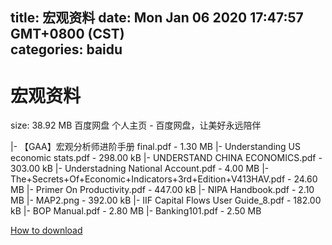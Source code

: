 
title: 宏观资料
date: Mon Jan 06 2020 17:47:57 GMT+0800 (CST)    
categories: baidu
---

# 宏观资料
size: 38.92 MB
 百度网盘 个人主页 - 百度网盘，让美好永远陪伴
 
|- 【GAA】宏观分析师进阶手册 final.pdf - 1.30 MB
|- Understanding US economic stats.pdf - 298.00 kB
|- UNDERSTAND CHINA ECONOMICS.pdf - 303.00 kB
|- Understadning National Account.pdf - 4.00 MB
|- The+Secrets+Of+Economic+Indicators+3rd+Edition+V413HAV.pdf - 24.60 MB
|- Primer On Productivity.pdf - 447.00 kB
|- NIPA Handbook.pdf - 2.10 MB
|- MAP2.png - 392.00 kB
|- IIF Capital Flows User Guide_8.pdf - 182.00 kB
|- BOP Manual.pdf - 2.80 MB
|- Banking101.pdf - 2.50 MB

[How to download](https://bpcam.bemobtrk.com/go/2ceec3aa-1ca2-46d6-b9ff-aaa5c184517c?jno=3926)